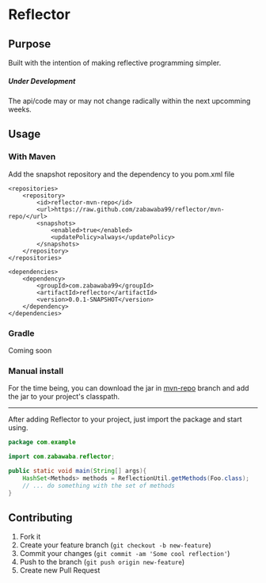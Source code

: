 # Reflector

## Purpose

Built with the intention of making reflective programming simpler.

##### Under Development
The api/code may or may not change radically within the next upcomming weeks. 

## Usage

### With Maven

Add the snapshot repository and the dependency to you pom.xml file

```
<repositories>
	<repository>
		<id>reflector-mvn-repo</id>
		<url>https://raw.github.com/zabawaba99/reflector/mvn-repo/</url>
		<snapshots>
			<enabled>true</enabled>
			<updatePolicy>always</updatePolicy>
		</snapshots>
	</repository>
</repositories>

<dependencies>
	<dependency>
		<groupId>com.zabawaba99</groupId>
		<artifactId>reflector</artifactId>
		<version>0.0.1-SNAPSHOT</version>
	</dependency>
</dependencies>
```

### Gradle

Coming soon

### Manual install

For the time being, you can download the jar in [mvn-repo](https://github.com/zabawaba99/reflector/tree/mvn-repo/com/zabawaba99/reflector) 
branch and add the jar to your project's classpath.

---

After adding Reflector to your project, just import the package
and start using.

```java
package com.example

import com.zabawaba.reflector;

public static void main(String[] args){
	HashSet<Methods> methods = ReflectionUtil.getMethods(Foo.class);
	// ... do something with the set of methods 
}
```

## Contributing

1. Fork it
2. Create your feature branch (`git checkout -b new-feature`)
3. Commit your changes (`git commit -am 'Some cool reflection'`)
4. Push to the branch (`git push origin new-feature`)
5. Create new Pull Request